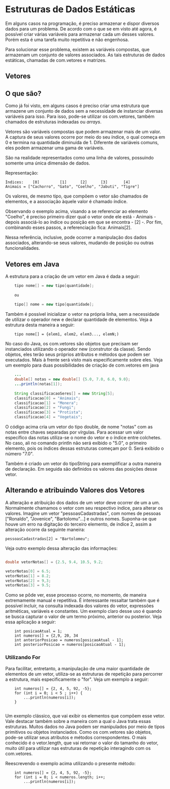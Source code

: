 # Estruturas de Dados Estáticas

Em alguns casos na programação, é preciso armazenar e dispor diversos dados para um problema. De acordo com o que se em visto até agora, é possível criar várias variáveis para armazenar cada um desses valores. Porém esta é uma tarefa muito repetitiva e não engenhosa.

Para solucionar esse problema, existem as variáveis compostas, que armazenam um conjunto de valores associados. As tais estruturas de dados estáticas, chamadas de com.vetores e matrizes.

## Vetores 

## O que são?

Como já foi visto, em alguns casos é preciso criar uma estrutura que armazene um conjunto de dados sem a necessidade de instanciar diversas variáveis para isso. Para isso, pode-se utilizar os com.vetores, também chamados de estruturas indexadas ou *arrays*. 

Vetores são variáveis compostas que podem armazenar mais de um valor. A captura de seus valores ocorre por meio do seu índice, o qual começa em 0 e termina na quantidade diminuída de 1. Diferente de variáveis comuns, eles podem armazenar uma gama de variáveis.

São na realidade representados como uma linha de valores, possuindo somente uma única dimensão de dados.

Representação:
 
```
Índices:    [0]         [1]      [2]      [3]       [4]
Animais = ["Cachorro", "Gato", "Coelho", "Jabuti", "Tigre"]
```


Os valores, de mesmo tipo, que compõem o vetor são chamados de elementos, e a associação àquele valor é chamado índice. 

Observando o exemplo acima, visando a se referenciar ao elemento "Coelho", é preciso primeiro dizer qual o vetor onde ele está - Animais - depois associá-lo ao índice ou posição em que se encontra - [2] -. Por fim, combinando esses passos, a referenciação fica: Animais[2].

Nessa referência, inclusive, pode ocorrer a manipulação dos dados associados, alterando-se seus valores, mudando de posição ou outras funcionalidades.


## Vetores em Java

A estrutura para a criação de um vetor em Java é dada a seguir:

```java
	tipo nome[] = new tipo[quantidade];
	
	ou
	
	tipo[] nome = new tipo[quantidade];
```

Também é possível inicializar o vetor na própria linha, sem a necessidade de utilizar o operador new e declarar quantidade de elementos. Veja a estrutura desta maneira a seguir:

```
	tipo nome[] = {elem1, elem2, elem3..., elemN;)
```



No caso do Java, os com.vetores são objetos que precisam ser instanciados utilizando o operador new (construtor da classe). Sendo objetos, eles terão seus próprios atributos e métodos que podem ser executados. Mais à frente será visto mais especificamente sobre eles. Veja um exemplo para duas possibilidades de criação de com.vetores em java

```java
	...
	double[] notas = new double[] {5.0, 7.0, 6.0, 9.0};
	...println(notas[1]);
	
	String classificacaoSeres[] = new String[5];
	classificacao[0] = "Animais";
	classificacao[1] = "Monera";
	classificacao[2] = "Fungi";
	classificacao[3] = "Protista";
	classificacao[4] = "Vegetais";
```

O código acima cria um vetor do tipo double, de nome "notas" com as notas entre chaves separadas por vírgulas. Para acessar um valor específico das notas utiliza-se o nome do vetor e o índice entre colchetes. No caso, ali no comando println não será exibido o "5.0", o primeiro elemento, pois os índices dessas estruturas começam por 0. Será exibido o número "7.0".

Também é criado um vetor do tipoString para exemplificar a outra maneira de declaração. Em seguida são definidos os valores das posições desse vetor.

## Alterando e atribuindo Valores dos Vetores

A alteração e atribuição dos dados de um vetor deve ocorrer de um a um. Normalmente chamamos o vetor com seu respectivo índice, para alterar os valores. Imagine um vetor "pessoasCadastradas", com nomes de pessoas ["Ronaldo", "Jovenice", "Bartolomu"...] e outros nomes. Suponha-se que houve um erro na digitação do terceiro elemento, de índice 2, assim a alteração ocorre da seguinte maneira:

`pessoasCadastradas[2] = "Bartolomeu"; `

Veja outro exemplo dessa alteração das informações:

```java

double vetorNotas[] = {2.5, 9.4, 10.5, 9.2;

vetorNotas[0] = 6.5;
vetorNotas[1] = 8.2;
vetorNotas[2] = 9,3;
vetorNotas[3] = 9.5;

```

Como se pôde ver, esse processo ocorre, no momento, de maneira extremamente manual e repetitiva. É interessante ressaltar também que é possível incluir, na consulta indexada dos valores do vetor, expressões aritméticas, variáveis e constantes. Um exemplo claro desse uso é quando se busca capturar o valor de um termo próximo, anterior ou posterior. Veja essa aplicação a seguir:

```
	int posicaoAtual = 1;
	int numeros[] = {2,9, 20, 34
	int anteriorPosicao = numeros[posicaoAtual - 1];
	int posteriorPosicao = numeros[posicaoAtual - 1];
```

### Utilizando **For**

Para facilitar, entretanto, a manipulação de uma maior quantidade de elementos de um vetor, utiliza-se as estruturas de repetição para percorrer a estrutura, mais especificamente o "for". Veja um exemplo a seguir:

```
	int numeros[] = {2, 4, 5, 92, -5};
	for (int i = 0; i < 5 ; i++) {
		...println(numeros[i]);
	}
	
```

Um exemplo clássico, que vai exibir os elementos que compõem esse vetor. Vale destacar também sobre a maneira com a qual o Java trata essas estruturas. Muitos dados no Java podem ser manipulados por meio de tipos primitivos ou objetos instanciados. Como os com.vetores são objetos, pode-se utilizar seus atributos e métodos correspondentes. O mais conhecido é o vetor.length, que vai retornar o valor do tamanho do vetor, muito útil para utilizar nas estruturas de repetição interagindo com os com.vetores.

Reescrevendo o exemplo acima utilizando o presente método:

```
	int numeros[] = {2, 4, 5, 92, -5};
	for (int i = 0; i < numeros.length; i++;
		...println(numeros[i]);
```



